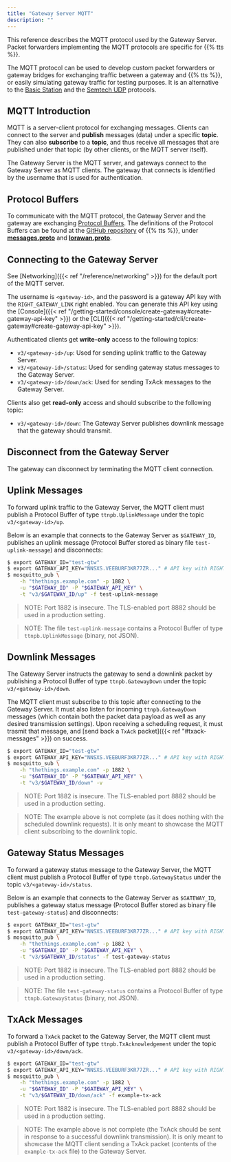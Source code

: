 ```yaml
---
title: "Gateway Server MQTT"
description: ""
---
```


This reference describes the MQTT protocol used by the Gateway Server. Packet forwarders implementing the MQTT protocols are specific for {{% tts %}}.

The MQTT protocol can be used to develop custom packet forwarders or gateway bridges for exchanging traffic between a gateway and {{% tts %}}, or easily simulating gateway traffic for testing purposes. It is an alternative to the [Basic Station](https://doc.sm.tc/station/index.html) and the [Semtech UDP](https://github.com/Lora-net/packet_forwarder/blob/master/PROTOCOL.TXT) protocols.

## MQTT Introduction

MQTT is a server-client protocol for exchanging messages. Clients can connect to the server and **publish** messages (data) under a specific **topic**. They can also **subscribe** to a **topic**, and thus receive all messages that are published under that topic (by other clients, or the MQTT server itself).

The Gateway Server is the MQTT server, and gateways connect to the Gateway Server as MQTT clients. The gateway that connects is identified by the username that is used for authentication.

## Protocol Buffers

To communicate with the MQTT protocol, the Gateway Server and the gateway are exchanging [Protocol Buffers](https://developers.google.com/protocol-buffers). The definitions of the Protocol Buffers can be found at the [GitHub repository](https://github.com/TheThingsNetwork/lorawan-stack) of {{% tts %}}, under [**messages.proto**](https://github.com/TheThingsNetwork/lorawan-stack/blob/default/api/messages.proto) and [**lorawan.proto**](https://github.com/TheThingsNetwork/lorawan-stack/blob/default/api/lorawan.proto).

## Connecting to the Gateway Server

See [Networking]({{< ref "/reference/networking" >}}) for the default port of the MQTT server.

The username is `<gateway-id>`, and the password is a gateway API key with the `RIGHT_GATEWAY_LINK` right enabled. You can generate this API key using the [Console]({{< ref "/getting-started/console/create-gateway#create-gateway-api-key" >}}) or the [CLI]({{< ref "/getting-started/cli/create-gateway#create-gateway-api-key" >}}).

Authenticated clients get **write-only** access to the following topics:

- `v3/<gateway-id>/up`: Used for sending uplink traffic to the Gateway Server.
- `v3/<gateway-id>/status`: Used for sending gateway status messages to the Gateway Server.
- `v3/<gateway-id>/down/ack`: Used for sending TxAck messages to the Gateway Server.

Clients also get **read-only** access and should subscribe to the following topic:

- `v3/<gateway-id>/down`: The Gateway Server publishes downlink message that the gateway should transmit.

## Disconnect from the Gateway Server

The gateway can disconnect by terminating the MQTT client connection.

## Uplink Messages

To forward uplink traffic to the Gateway Server, the MQTT client must publish a Protocol Buffer of type `ttnpb.UplinkMessage` under the topic `v3/<gateway-id>/up`.

Below is an example that connects to the Gateway Server as `$GATEWAY_ID`, publishes an uplink message (Protocol Buffer stored as binary file `test-uplink-message`) and disconnects:

```bash
$ export GATEWAY_ID="test-gtw"
$ export GATEWAY_API_KEY="NNSXS.VEEBURF3KR77ZR..." # API key with RIGHT_GATEWAY_LINK rights
$ mosquitto_pub \
    -h "thethings.example.com" -p 1882 \
    -u "$GATEWAY_ID" -P "$GATEWAY_API_KEY" \
    -t "v3/$GATEWAY_ID/up" -f test-uplink-message
```

>NOTE: Port 1882 is insecure. The TLS-enabled port 8882 should be used in a production setting.

>NOTE: The file `test-uplink-message` contains a Protocol Buffer of type `ttnpb.UplinkMessage` (binary, not JSON).

## Downlink Messages

The Gateway Server instructs the gateway to send a downlink packet by publishing a Protocol Buffer of type `ttnpb.GatewayDown` under the topic `v3/<gateway-id>/down`.

The MQTT client must subscribe to this topic after connecting to the Gateway Server. It must also listen for incoming `ttnpb.GatewayDown` messages (which contain both the packet data payload as well as any desired transmission settings). Upon receiving a scheduling request, it must trasmit that message, and [send back a `TxAck` packet]({{< ref "#txack-messages" >}}) on success.

```bash
$ export GATEWAY_ID="test-gtw"
$ export GATEWAY_API_KEY="NNSXS.VEEBURF3KR77ZR..." # API key with RIGHT_GATEWAY_LINK rights
$ mosquitto_sub \
    -h "thethings.example.com" -p 1882 \
    -u "$GATEWAY_ID" -P "$GATEWAY_API_KEY" \
    -t "v3/$GATEWAY_ID/down" -v
```

>NOTE: Port 1882 is insecure. The TLS-enabled port 8882 should be used in a production setting.

>NOTE: The example above is not complete (as it does nothing with the scheduled downlink requests). It is only meant to showcase the MQTT client subscribing to the downlink topic.

## Gateway Status Messages

To forward a gateway status message to the Gateway Server, the MQTT client must publish a Protocol Buffer of type `ttnpb.GatewayStatus` under the topic `v3/<gateway-id>/status`.

Below is an example that connects to the Gateway Server as `$GATEWAY_ID`, publishes a gateway status message (Protocol Buffer stored as binary file `test-gateway-status`) and disconnects:

```bash
$ export GATEWAY_ID="test-gtw"
$ export GATEWAY_API_KEY="NNSXS.VEEBURF3KR77ZR..." # API key with RIGHT_GATEWAY_LINK rights
$ mosquitto_pub \
    -h "thethings.example.com" -p 1882 \
    -u "$GATEWAY_ID" -P "$GATEWAY_API_KEY" \
    -t "v3/$GATEWAY_ID/status" -f test-gateway-status
```

>NOTE: Port 1882 is insecure. The TLS-enabled port 8882 should be used in a production setting.

>NOTE: The file `test-gateway-status` contains a Protocol Buffer of type `ttnpb.GatewayStatus` (binary, not JSON).

## TxAck Messages

To forward a `TxAck` packet to the Gateway Server, the MQTT client must publish a Protocol Buffer of type `ttnpb.TxAcknowledgement` under the topic `v3/<gateway-id>/down/ack`.

```bash
$ export GATEWAY_ID="test-gtw"
$ export GATEWAY_API_KEY="NNSXS.VEEBURF3KR77ZR..." # API key with RIGHT_GATEWAY_LINK rights
$ mosquitto_pub \
    -h "thethings.example.com" -p 1882 \
    -u "$GATEWAY_ID" -P "$GATEWAY_API_KEY" \
    -t "v3/$GATEWAY_ID/down/ack" -f example-tx-ack
```

>NOTE: Port 1882 is insecure. The TLS-enabled port 8882 should be used in a production setting.

>NOTE: The example above is not complete (the TxAck should be sent in response to a successful downlink transmission). It is only meant to showcase the MQTT client sending a TxAck packet (contents of the `example-tx-ack` file) to the Gateway Server.
